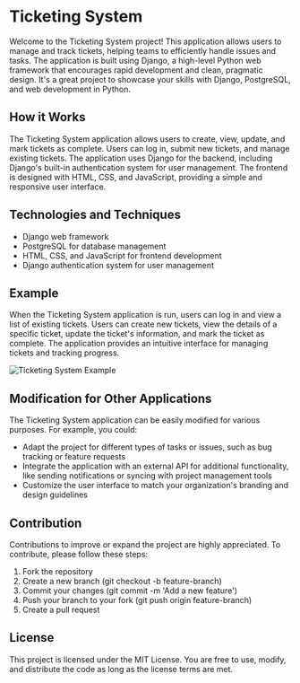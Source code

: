 Ticketing System
================

Welcome to the Ticketing System project! This application allows users to manage and track tickets, helping teams to efficiently handle issues and tasks. The application is built using Django, a high-level Python web framework that encourages rapid development and clean, pragmatic design. It's a great project to showcase your skills with Django, PostgreSQL, and web development in Python.

How it Works
------------

The Ticketing System application allows users to create, view, update, and mark tickets as complete. Users can log in, submit new tickets, and manage existing tickets. The application uses Django for the backend, including Django's built-in authentication system for user management. The frontend is designed with HTML, CSS, and JavaScript, providing a simple and responsive user interface.

Technologies and Techniques
---------------------------

- Django web framework
- PostgreSQL for database management
- HTML, CSS, and JavaScript for frontend development
- Django authentication system for user management

Example
-------

When the Ticketing System application is run, users can log in and view a list of existing tickets. Users can create new tickets, view the details of a specific ticket, update the ticket's information, and mark the ticket as complete. The application provides an intuitive interface for managing tickets and tracking progress.

![Ticketing System Example](example-image-url)

Modification for Other Applications
-----------------------------------

The Ticketing System application can be easily modified for various purposes. For example, you could:

- Adapt the project for different types of tasks or issues, such as bug tracking or feature requests
- Integrate the application with an external API for additional functionality, like sending notifications or syncing with project management tools
- Customize the user interface to match your organization's branding and design guidelines

Contribution
------------

Contributions to improve or expand the project are highly appreciated. To contribute, please follow these steps:

1. Fork the repository
2. Create a new branch (git checkout -b feature-branch)
3. Commit your changes (git commit -m 'Add a new feature')
4. Push your branch to your fork (git push origin feature-branch)
5. Create a pull request

License
-------

This project is licensed under the MIT License. You are free to use, modify, and distribute the code as long as the license terms are met.